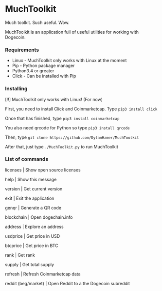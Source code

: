 # MuchToolkit
Much toolkit. Such useful. Wow.

MuchToolkit is an application full of useful utilities for working with Dogecoin.

### Requirements
- Linux - MuchToolkit only works with Linux at the moment
- Pip - Python package manager
- Python3.4 or greater
- Click - Can be installed with Pip

### Installing
[!!] MuchToolkit only works with Linux! (For now)

First, you need to install Click and Coinmarketcap.
Type `pip3 install click`

Once that has finished, type `pip3 install coinmarketcap`

You also need qrcode for Python so type `pip3 install qrcode`

Then, type `git clone https://github.com/DylanHamer/MuchToolkit`

After that, just type `./MuchToolkit.py` to run MuchToolkit

### List of commands
licenses            | Show open source licenses

help                | Show this message

version             | Get current version

exit                | Exit the application

genqr               | Generate a QR code

blockchain          | Open dogechain.info

address             | Explore an address

usdprice            | Get price in USD

btcprice            | Get price in BTC

rank                | Get rank
 
supply              | Get total supply

refresh             | Refresh Coinmarketcap data

reddit (beg/market) | Open Reddit to a the Dogecoin subreddit

